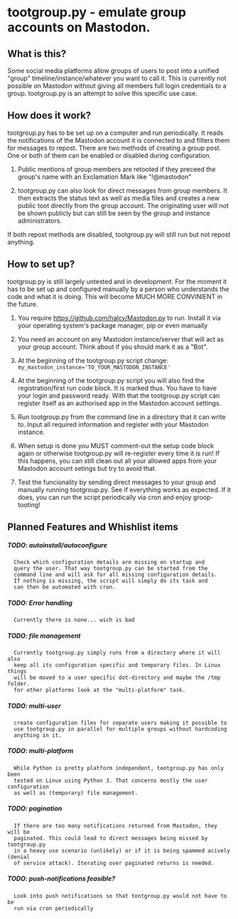 tootgroup.py - emulate group accounts on Mastodon.
==================================================


What is this?
-------------

Some social media platforms allow groups of users to post into a unified "group"
timeline/instance/whatever you want to call it. This is currently not possible
on Mastodon without giving all members full login credentials to a group.
tootgroup.py is an attempt to solve this specific use case.


How does it work?
-----------------

tootgroup.py has to be set up on a computer and run periodically. It reads the
notifications of the Mastodon account it is connected to and filters them for
messages to repost. There are two methods of creating a group post. One or both
of them can be enabled or disabled during configuration.

1. Public mentions of group members are retooted if they preceed the group's
name with an Exclamation Mark like "!@mastodon"

2. tootgroup.py can also look for direct messages from group members. It then
extracts the status text as well as media files and creates a new public toot
directly from the group account. The originating user will not be shown publicly
but can still be seen by the group and instance administrators.

If both repost methods are disabled, tootgroup.py will still run but not repost
anything.


How to set up?
--------------

tootgroup.py is still largely untested and in development. For the moment it has
to be set up and configured manually by a person who understands the code and
what it is doing. This will become MUCH MORE CONVINIENT in the future. 

1. You require https://github.com/halcy/Mastodon.py to run.
Install it via your operating system's package manager, pip or even manually

2. You need an account on any Mastodon instance/server that will act as your
group account. Think about if you should mark it as a "Bot".

3. At the beginning of the tootgroup.py script change:
```my_mastodon_instance='TO_YOUR_MASTODON_INSTANCE'```

4. At the beginning of the tootgroup.py script you will also find the
registration/first run code block. It is marked thus. You have to have your login
and password ready. With that the tootgroup.py script can register itself as an
authorised app in the Mastodon account settings.

5. Run tootgroup.py from the command line in a directory that it can write to.
Input all required information and register with your Mastodon instance.

6. When setup is done you MUST comment-out the setup code block again or otherwise
tootgroup.py will re-register every time it is run! If this happens, you can still
clean out all your allowed apps from your Mastodon account setings but try to avoid
that.

7. Test the funcionality by sending direct messages to your group and manually running
tootgroup.py. See if everything works as expected. If it does, you can run the script
periodically via cron and enjoy groop-tooting!




Planned Features and Whishlist items
------------------------------------

##### TODO: autoinstall/autoconfigure
      Check which configuration details are missing on startup and
      query the user. That way tootgroup.py can be started from the
      command line and will ask for all missing configuration details.
      If nothing is missing, the script will simply do its task and
      can then be automated with cron.

##### TODO: Error handling
      Currently there is none... wich is bad

##### TODO: file management
      Currently tootgroup.py simply runs from a directory where it will also
      keep all its configuration specific and temporary files. In Linux things
      will be moved to a user specific dot-directory and maybe the /tmp folder.
      for other platforms look at the "multi-platform" task.

##### TODO: multi-user
      create configuration files for separate users making it possible to
      use tootgroup.py in parallel for multiple groups without hardcoding
      anything in it.

##### TODO: multi-platform
      While Python is pretty platform independent, tootgroup.py has only been
      tested on Linux using Python 3. That concerns mostly the user configuration
      as well as (temporary) file management.

##### TODO: pagination
      If there are too many notifications returned from Mastodon, they will be
      paginated. This could lead to direct messages being missed by tootgroup.py
      in a heavy use scenario (unlikely) or if it is being spammed acively (denial
      of service attack). Iterating over paginated returns is needed.

##### TODO: push-notifications feasible?
      Look into push notifications so that tootgroup.py would not have to be
      run via cron periodically


